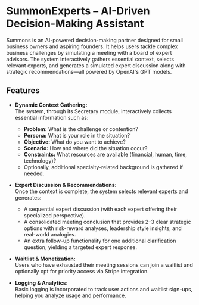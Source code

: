 # SummonExperts – AI-Driven Decision-Making Assistant

Summons is an AI-powered decision-making partner designed for small business owners and aspiring founders. It helps users tackle complex business challenges by simulating a meeting with a board of expert advisors. The system interactively gathers essential context, selects relevant experts, and generates a simulated expert discussion along with strategic recommendations—all powered by OpenAI's GPT models.

## Features

- **Dynamic Context Gathering:**  
  The system, through its Secretary module, interactively collects essential information such as:
  - **Problem:** What is the challenge or contention?
  - **Persona:** What is your role in the situation?
  - **Objective:** What do you want to achieve?
  - **Scenario:** How and where did the situation occur?
  - **Constraints:** What resources are available (financial, human, time, technology)?
  - Optionally, additional specialty-related background is gathered if needed.

- **Expert Discussion & Recommendations:**  
  Once the context is complete, the system selects relevant experts and generates:
  - A sequential expert discussion (with each expert offering their specialized perspective).
  - A consolidated meeting conclusion that provides 2–3 clear strategic options with risk-reward analyses, leadership style insights, and real-world analogies.
  - An extra follow-up functionality for one additional clarification question, yielding a targeted expert response.

- **Waitlist & Monetization:**  
  Users who have exhausted their meeting sessions can join a waitlist and optionally opt for priority access via Stripe integration.

- **Logging & Analytics:**  
  Basic logging is incorporated to track user actions and waitlist sign-ups, helping you analyze usage and performance.
